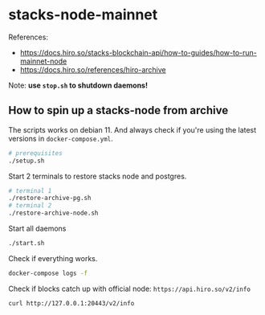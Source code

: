 # stacks-node-mainnet

References:

+ https://docs.hiro.so/stacks-blockchain-api/how-to-guides/how-to-run-mainnet-node
+ https://docs.hiro.so/references/hiro-archive

Note: **use `stop.sh` to shutdown daemons!**

## How to spin up a stacks-node from archive

The scripts works on debian 11. And always check if you're using the latest versions in `docker-compose.yml`.

```bash
# prerequisites
./setup.sh
```

Start 2 terminals to restore stacks node and postgres.

```bash
# terminal 1
./restore-archive-pg.sh
# terminal 2
./restore-archive-node.sh
```

Start all daemons

```bash
./start.sh
```

Check if everything works.

```bash
docker-compose logs -f
```

Check if blocks catch up with official node: `https://api.hiro.so/v2/info`

```bash
curl http://127.0.0.1:20443/v2/info
```
